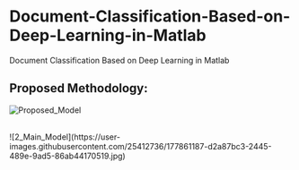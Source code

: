 # Document-Classification-Based-on-Deep-Learning-in-Matlab
Document Classification Based on Deep Learning in Matlab

## Proposed Methodology:
![Proposed_Model](https://user-images.githubusercontent.com/25412736/177861164-92a70500-94d2-487b-aa70-57a0149898c8.jpg)


<br>
![2_Main_Model](https://user-images.githubusercontent.com/25412736/177861187-d2a87bc3-2445-489e-9ad5-86ab44170519.jpg)
<br>
 
